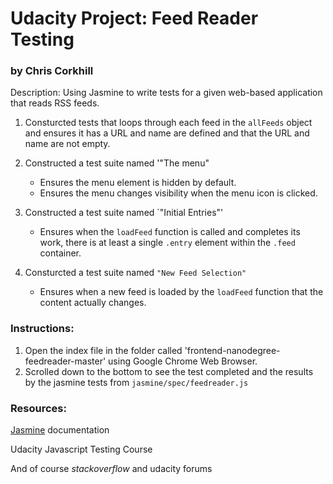 # **Udacity Project: Feed Reader Testing**

### by Chris Corkhill

Description: Using Jasmine to write tests for a given web-based application that reads RSS feeds.


1. Consturcted tests that loops through each feed in the `allFeeds` object and ensures it has a URL and name are defined and that the URL and name are not empty.

2. Constructed a test suite named '"The menu"
	* Ensures the menu element is hidden by default.
	* Ensures the menu changes visibility when the menu icon is clicked.

3. Constructed a test suite named `"Initial Entries"'
	* Ensures when the `loadFeed` function is called and completes its work, there is at least a single `.entry` element within the `.feed` container.

4. Consturcted a test suite named `"New Feed Selection"`
	* Ensures when a new feed is loaded by the `loadFeed` function that the content actually changes.


### Instructions:

1. Open the index file in the folder called 'frontend-nanodegree-feedreader-master' using Google Chrome Web Browser.
2. Scrolled down to the bottom to see the test completed and the results by the jasmine tests from `jasmine/spec/feedreader.js` 

### Resources:

[Jasmine](http://jasmine.github.io/) documentation

Udacity Javascript Testing Course

And of course *stackoverflow* and udacity forums
